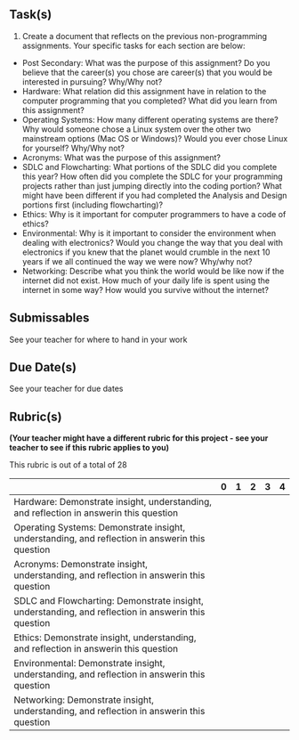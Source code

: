Task(s)
-------

1. Create a document that reflects on the previous non-programming assignments.  Your specific tasks for each section are below:
  * Post Secondary: What was the purpose of this assignment? Do you believe that the career(s) you chose are career(s) that you would be interested in pursuing? Why/Why not?
  * Hardware: What relation did this assignment have in relation to the computer programming that you completed?  What did you learn from this assignment?
  * Operating Systems: How many different operating systems are there?  Why would someone chose a Linux system over the other two mainstream options (Mac OS or Windows)?  Would you ever chose Linux for yourself? Why/Why not?
  * Acronyms: What was the purpose of this assignment?
  * SDLC and Flowcharting: What portions of the SDLC did you complete this year?  How often did you complete the SDLC for your programming projects rather than just jumping directly into the coding portion?  What might have been different if you had completed the Analysis and Design portions first (including flowcharting)?
  * Ethics: Why is it important for computer programmers to have a code of ethics?
  * Environmental: Why is it important to consider the environment when dealing with electronics?  Would you change the way that you deal with electronics if you knew that the planet would crumble in the next 10 years if we all continued the way we were now?  Why/why not?
  * Networking: Describe what you think the world would be like now if the internet did not exist.  How much of your daily life is spent using the internet in some way?  How would you survive without the internet?

Submissables
------------
See your teacher for where to hand in your work

Due Date(s)
----------
See your teacher for due dates

Rubric(s)
---------
**(Your teacher might have a different rubric for this project - see your teacher to see if this rubric applies to you)**

This rubric is out of a total of 28

| | 0 | 1 | 2 | 3 | 4 |
|---| --- | --- | --- | --- | --- |
|Hardware: Demonstrate insight, understanding, and reflection in answerin this question | | | | | |
|Operating Systems: Demonstrate insight, understanding, and reflection in answerin this question | | | | | |
|Acronyms: Demonstrate insight, understanding, and reflection in answerin this question | | | | | |
|SDLC and Flowcharting: Demonstrate insight, understanding, and reflection in answerin this question | | | | | |
|Ethics: Demonstrate insight, understanding, and reflection in answerin this question | | | | | |
|Environmental: Demonstrate insight, understanding, and reflection in answerin this question | | | | | |
|Networking: Demonstrate insight, understanding, and reflection in answerin this question | | | | | |